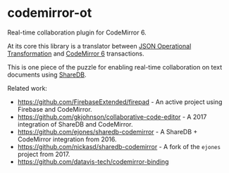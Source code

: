# codemirror-ot
Real-time collaboration plugin for CodeMirror 6.

At its core this library is a translator between [JSON Operational Transformation](https://github.com/ottypes/json0) and [CodeMirror 6](https://codemirror.net/6/) transactions.

This is one piece of the puzzle for enabling real-time collaboration on text documents using [ShareDB](https://github.com/teamwork/sharedb).

Related work:

 * https://github.com/FirebaseExtended/firepad - An active project using Firebase and CodeMirror.
 * https://github.com/gkjohnson/collaborative-code-editor - A 2017 integration of ShareDB and CodeMirror.
 * https://github.com/ejones/sharedb-codemirror - A ShareDB + CodeMirror integration from 2016.
 * https://github.com/nickasd/sharedb-codemirror - A fork of the `ejones` project from 2017.
 * https://github.com/datavis-tech/codemirror-binding

